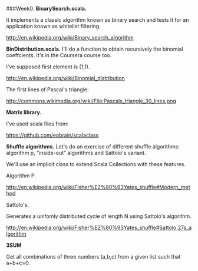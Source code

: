 ###Week0.
**BinarySearch.scala.**

It implements a classic algorithm known as binary search and tests it for an application known as whitelist filtering.

http://en.wikipedia.org/wiki/Binary_search_algorithm

**BinDistribution.scala.**
I'll do a function to obtain recursively the binomial coeffcients. It's in the Coursera course too.

I've supposed first element is (1,1).

http://en.wikipedia.org/wiki/Binomial_distribution

The first lines of Pascal's triangle:

http://commons.wikimedia.org/wiki/File:Pascals_triangle_30_lines.png

**Matrix library.** 

I've used scala files from:

https://github.com/eobrain/scalaclass

**Shuffle algorithms.** 
Let's do an exercise of different shuffle algorithms: algorithm p, "inside-out" algorithms and Sattolo's variant.

We'll use an implicit class to extend Scala Collections with these features.

Algorithm P.

http://en.wikipedia.org/wiki/Fisher%E2%80%93Yates_shuffle#Modern_method

Sattolo's.

Generates a unifomly distributed cycle of length N using Sattolo's algorithm.

http://en.wikipedia.org/wiki/Fisher%E2%80%93Yates_shuffle#Sattolo.27s_algorithm

**3SUM**

 Get all combinations of three numbers (a,b,c) from a given list such that a+b+c=0.